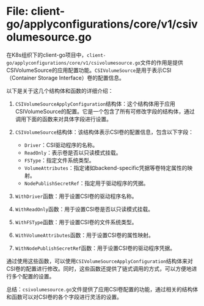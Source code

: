 # File: client-go/applyconfigurations/core/v1/csivolumesource.go

在K8s组织下的client-go项目中，`client-go/applyconfigurations/core/v1/csivolumesource.go`文件的作用是提供CSIVolumeSource的应用配置功能。`CSIVolumeSource`是用于表示CSI（Container Storage Interface）卷的配置信息。

以下是关于这几个结构体和函数的详细介绍：

1. `CSIVolumeSourceApplyConfiguration`结构体：这个结构体用于应用CSIVolumeSource的配置。它是一个包含了所有可修改字段的结构体，通过调用下面的函数来对具体字段进行设置。

2. `CSIVolumeSource`结构体：该结构体表示CSI卷的配置信息，包含以下字段：
   - `Driver`：CSI驱动程序的名称。
   - `ReadOnly`：表示卷是否以只读模式挂载。
   - `FSType`：指定文件系统类型。
   - `VolumeAttributes`：指定诸如backend-specific凭据等卷特定属性的映射。
   - `NodePublishSecretRef`：指定用于驱动程序的凭据。

3. `WithDriver`函数：用于设置CSI卷的驱动程序名称。
4. `WithReadOnly`函数：用于设置CSI卷是否以只读模式挂载。
5. `WithFSType`函数：用于设置CSI卷的文件系统类型。
6. `WithVolumeAttributes`函数：用于设置CSI卷的属性映射。
7. `WithNodePublishSecretRef`函数：用于设置CSI卷的驱动程序凭据。

通过使用这些函数，可以使用`CSIVolumeSourceApplyConfiguration`结构体来对CSI卷的配置进行修改。同时，这些函数还提供了链式调用的方式，可以方便地进行多个配置的设置。

总结：`csivolumesource.go`文件提供了应用CSI卷配置的功能，通过相关的结构体和函数可以对CSI卷的各个字段进行灵活的设置。

